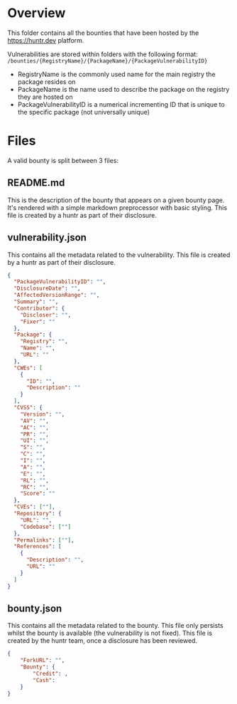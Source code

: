# Overview

This folder contains all the bounties that have been hosted by the https://huntr.dev platform.

Vulnerabilities are stored within folders with the following format:
`/bounties/{RegistryName}/{PackageName}/{PackageVulnerabilityID}`

- RegistryName is the commonly used name for the main registry the package resides on
- PackageName is the name used to describe the package on the registry they are hosted on
- PackageVulnerabilityID is a numerical incrementing ID that is unique to the specific package (not universally unique)

# Files

A valid bounty is split between 3 files:

## README.md

This is the description of the bounty that appears on a given bounty page. It's rendered with a simple markdown preprocessor with basic styling. This file is created by a huntr as part of their disclosure.

## vulnerability.json

This contains all the metadata related to the vulnerability. This file is created by a huntr as part of their disclosure.

```json
{
  "PackageVulnerabilityID": "",
  "DisclosureDate": "",
  "AffectedVersionRange": "",
  "Summary": "",
  "Contributor": {
    "Discloser": "",
    "Fixer": ""
  },
  "Package": {
    "Registry": "",
    "Name": "",
    "URL": ""
  },
  "CWEs": [
    {
      "ID": "",
      "Description": ""
    }
  ],
  "CVSS": {
    "Version": "",
    "AV": "",
    "AC": "",
    "PR": "",
    "UI": "",
    "S": "",
    "C": "",
    "I": "",
    "A": "",
    "E": "",
    "RL": "",
    "RC": "",
    "Score": ""
  },
  "CVEs": [""],
  "Repository": {
    "URL": "",
    "Codebase": [""]
  },
  "Permalinks": [""],
  "References": [
    {
      "Description": "",
      "URL": ""
    }
  ]
}
```

## bounty.json

This contains all the metadata related to the bounty. This file only persists whilst the bounty is available (the vulnerability is not fixed). This file is created by the huntr team, once a disclosure has been reviewed.

```json
{
    "ForkURL": "",
    "Bounty": {
        "Credit": ,
        "Cash":
    }
}
```
